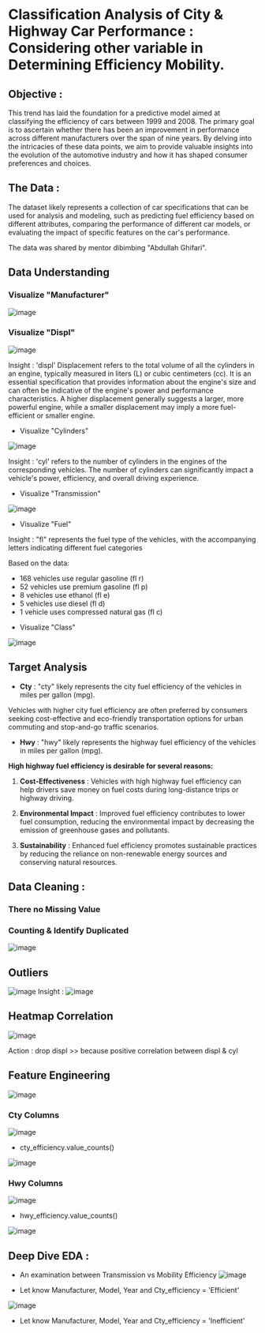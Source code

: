 # Classification Analysis of City & Highway Car Performance : Considering other variable in Determining Efficiency Mobility.

## Objective : 
This trend has laid the foundation for a predictive model aimed at classifying the efficiency of cars between 1999 and 2008. The primary goal is to ascertain whether there has been an improvement in performance across different manufacturers over the span of nine years. By delving into the intricacies of these data points, we aim to provide valuable insights into the evolution of the automotive industry and how it has shaped consumer preferences and choices.

## The Data : 
The dataset likely represents a collection of car specifications that can be used for analysis and modeling, such as predicting fuel efficiency based on different attributes, comparing the performance of different car models, or evaluating the impact of specific features on the car's performance.

The data was shared by mentor dibimbing "Abdullah Ghifari".

## Data Understanding

### Visualize "Manufacturer"

![image](https://github.com/GITA-2112/mpg_othervariable/assets/135007275/efb8691a-53ce-4a7b-922c-8f57504edbbb)

### Visualize "Displ"

![image](https://github.com/GITA-2112/mpg_othervariable/assets/135007275/ec3f6576-6ddb-4c14-bdef-3224bb7714ed)

Insight : 'displ' Displacement refers to the total volume of all the cylinders in an engine, typically measured in liters (L) or cubic centimeters (cc). It is an essential specification that provides information about the engine's size and can often be indicative of the engine's power and performance characteristics.
A higher displacement generally suggests a larger, more powerful engine, while a smaller displacement may imply a more fuel-efficient or smaller engine.

- Visualize "Cylinders"

![image](https://github.com/GITA-2112/mpg_othervariable/assets/135007275/b0f640a4-e455-4715-97e1-c5e30678fdb2)

Insight : 'cyl' refers to the number of cylinders in the engines of the corresponding vehicles.
The number of cylinders can significantly impact a vehicle's power, efficiency, and overall driving experience.

- Visualize "Transmission"

![image](https://github.com/GITA-2112/mpg_othervariable/assets/135007275/f1f54028-19cc-4b5f-b83b-26dd3088eccb)

- Visualize "Fuel"

Insight : "fl" represents the fuel type of the vehicles, with the accompanying letters indicating different fuel categories

Based on the data:

* 168 vehicles use regular gasoline (fl r)
* 52 vehicles use premium gasoline (fl p)
* 8 vehicles use ethanol (fl e)
* 5 vehicles use diesel (fl d)
* 1 vehicle uses compressed natural gas (fl c)

- Visualize "Class"

![image](https://github.com/GITA-2112/mpg_othervariable/assets/135007275/921ea9da-9eae-4314-8e1c-42c743df0140)

## Target Analysis
- **Cty** : "cty" likely represents the city fuel efficiency of the vehicles in miles per gallon (mpg).

Vehicles with higher city fuel efficiency are often preferred by consumers seeking cost-effective and eco-friendly transportation options for urban commuting and stop-and-go traffic scenarios.

- **Hwy** : "hwy" likely represents the highway fuel efficiency of the vehicles in miles per gallon (mpg).

**High highway fuel efficiency is desirable for several reasons:**

1. **Cost-Effectiveness** : Vehicles with high highway fuel efficiency can help drivers save money on fuel costs during long-distance trips or highway driving.

2. **Environmental Impact** : Improved fuel efficiency contributes to lower fuel consumption, reducing the environmental impact by decreasing the emission of greenhouse gases and pollutants.

3. **Sustainability** : Enhanced fuel efficiency promotes sustainable practices by reducing the reliance on non-renewable energy sources and conserving natural resources.

## Data Cleaning :

### There no Missing Value

### Counting & Identify Duplicated
![image](https://github.com/GITA-2112/mpg_othervariable/assets/135007275/a31f5903-f587-42a1-9f73-756887ffd24d)

## Outliers
![image](https://github.com/GITA-2112/mpg_othervariable/assets/135007275/b191d9cc-4770-4b61-acfa-40be201793be)
Insight :
![image](https://github.com/GITA-2112/mpg_othervariable/assets/135007275/0cf48c48-8ec8-4650-9b82-9807ec84c264)

## Heatmap Correlation
![image](https://github.com/GITA-2112/mpg_othervariable/assets/135007275/d9703580-488a-4da5-a867-3f199fb0cb33)

Action : drop displ >> because positive correlation between displ & cyl

## Feature Engineering

![image](https://github.com/GITA-2112/mpg_othervariable/assets/135007275/82e8f298-5d98-4ef9-b39c-47bad9c0bd5d)

### Cty Columns

![image](https://github.com/GITA-2112/mpg_othervariable/assets/135007275/11929b77-9685-4fa8-842b-170de3e80348)

- cty_efficiency.value_counts()

![image](https://github.com/GITA-2112/mpg_othervariable/assets/135007275/ab933173-7979-4fe5-88bf-55e9f8c2aa42)

### Hwy Columns

![image](https://github.com/GITA-2112/mpg_othervariable/assets/135007275/35b4e79e-5a13-4851-89a0-5abee1d1755d)

- hwy_efficiency.value_counts()

![image](https://github.com/GITA-2112/mpg_othervariable/assets/135007275/e7a58320-b600-4806-90b5-ada38bcc23c5)

## Deep Dive EDA :

- An examination between Transmission vs Mobility Efficiency
![image](https://github.com/GITA-2112/mpg_othervariable/assets/135007275/80fbf42f-7e5f-43bc-9bd4-304061adb642)

- Let know Manufacturer, Model, Year and Cty_efficiency = 'Efficient'

![image](https://github.com/GITA-2112/mpg_othervariable/assets/135007275/6329b2aa-70b0-493f-a1ed-11c272a905e1)

- Let know Manufacturer, Model, Year and Cty_efficiency = 'Inefficient'

